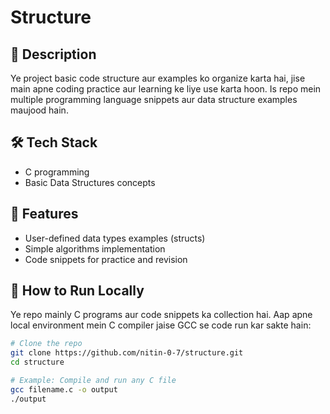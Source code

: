 # Structure

## 📌 Description
Ye project basic code structure aur examples ko organize karta hai, jise main apne coding practice aur learning ke liye use karta hoon. Is repo mein multiple programming language snippets aur data structure examples maujood hain.

## 🛠️ Tech Stack
- C programming
- Basic Data Structures concepts

## 🚀 Features
- User-defined data types examples (structs)
- Simple algorithms implementation
- Code snippets for practice and revision

## 🔧 How to Run Locally
Ye repo mainly C programs aur code snippets ka collection hai. Aap apne local environment mein C compiler jaise GCC se code run kar sakte hain:

```bash
# Clone the repo
git clone https://github.com/nitin-0-7/structure.git
cd structure

# Example: Compile and run any C file
gcc filename.c -o output
./output
